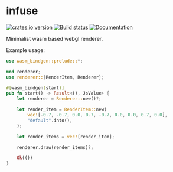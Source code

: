 # infuse
[![crates.io version](https://img.shields.io/crates/v/infuse.svg)](https://crates.io/crates/infuse)
[![Build status](https://travis-ci.org/shockham/infuse.svg?branch=master)](https://travis-ci.org/shockham/infuse)
[![Documentation](https://docs.rs/infuse/badge.svg)](https://docs.rs/infuse)

Minimalist wasm based webgl renderer.

Example usage:
```rust
use wasm_bindgen::prelude::*;

mod renderer;
use renderer::{RenderItem, Renderer};

#[wasm_bindgen(start)]
pub fn start() -> Result<(), JsValue> {
    let renderer = Renderer::new()?;

    let render_item = RenderItem::new(
        vec![-0.7, -0.7, 0.0, 0.7, -0.7, 0.0, 0.0, 0.7, 0.0],
        "default".into(),
    );

    let render_items = vec![render_item];

    renderer.draw(render_items)?;

    Ok(())
}
```
